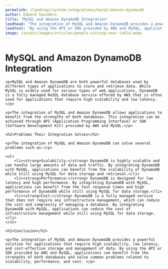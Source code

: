 ```yaml
---
permalink: /landings/system-integrations/mysql/amazon-dynamodb
author: Edward Saunders
title: "MySQL and Amazon DynamoDB Integration"
leadhead: "The integration of MySQL and Amazon DynamoDB provides a powerful solution for applications that require high scalability, low latency, and cost-effective storage and management of data"
leadtext: "By using the API or SDK provided by AWS and MySQL, applications can benefit from the strengths of both databases and solve common problems related to scalability, performance, and cost."
image: /assets/images/articles/people-sitting-near-table.webp
---
```

<div class="arttext">    <h1>MySQL and Amazon DynamoDB Integration</h1>

    <p>MySQL and Amazon DynamoDB are both powerful databases used by different types of applications to store and retrieve data. While MySQL is widely used for various types of web applications, DynamoDB is a fully managed NoSQL database service offered by AWS that is often used for applications that require high scalability and low latency.</p>

    <p>The integration of MySQL and Amazon DynamoDB allows applications to benefit from the strengths of both databases. This integration can be achieved through API (Application Programming Interface) or SDK (Software Development Kit) provided by AWS and MySQL.</p>

    <h2>Problems Their Integration Solves</h2>

    <p>The integration of MySQL and Amazon DynamoDB can solve several problems such as:</p>

    <ul>
        <li><strong>Scalability:</strong> DynamoDB is highly scalable and can handle large amounts of data and traffic. By integrating DynamoDB with MySQL, applications can benefit from the scalability of DynamoDB while still using MySQL for data storage and retrieval.</li>
        <li><strong>Performance:</strong> DynamoDB is designed for low latency and high performance. By integrating DynamoDB with MySQL, applications can benefit from the fast response times and high performance of DynamoDB while still using MySQL for data storage.</li>
        <li><strong>Cost:</strong> DynamoDB is a fully managed service that does not require any infrastructure management, which can reduce the cost and complexity of managing a database. By integrating DynamoDB with MySQL, applications can reduce the cost of infrastructure management while still using MySQL for data storage.</li>
    </ul>

    <h2>Conclusion</h2>

    <p>The integration of MySQL and Amazon DynamoDB provides a powerful solution for applications that require high scalability, low latency, and cost-effective storage and management of data. By using the API or SDK provided by AWS and MySQL, applications can benefit from the strengths of both databases and solve common problems related to scalability, performance, and cost. </p>
    
</div>